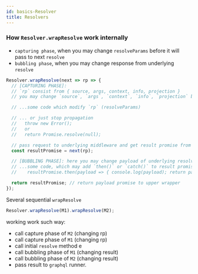 ```yaml
---
id: basics-Resolver
title: Resolvers
---
```


### How `Resolver.wrapResolve` work internally

* `capturing phase`, when you may change `resolveParams` before it will pass to next `resolve`
* `bubbling phase`, when you may change response from underlying `resolve`

```js
Resolver.wrapResolve(next => rp => {
  // [CAPTURING PHASE]:
  // `rp` consist from { source, args, context, info, projection }
  // you may change `source`, `args`, `context`, `info`, `projection` before it will pass to `next` underlying resolve function.

  // ...some code which modify `rp` (resolveParams)

  // ... or just stop propagation
  //   throw new Error();
  //   or
  //   return Promise.resolve(null);

  // pass request to underlying middleware and get result promise from it
  const resultPromise = next(rp);

  // [BUBBLING PHASE]: here you may change payload of underlying resolve method, via promise syntax
  // ...some code, which may add `then()` or `catch()` to result promise
  //    resultPromise.then(payload => { console.log(payload); return payload; })

  return resultPromise; // return payload promise to upper wrapper
});
```

Several sequential `wrapResolve`

```js
Resolver.wrapResolve(M1).wrapResolve(M2);
```

working work such way:

* call capture phase of `M2` (changing rp)
* call capture phase of `M1` (changing rp)
* call initial `resolve` method e
* call bubbling phase of `M1` (changing result)
* call bubbling phase of `M2` (changing result)
* pass result to `graphql` runner.
